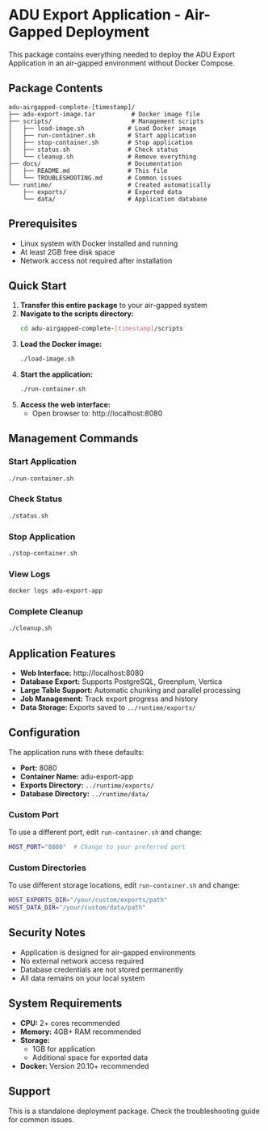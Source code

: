 # ADU Export Application - Air-Gapped Deployment

This package contains everything needed to deploy the ADU Export Application in an air-gapped environment without Docker Compose.

## Package Contents

```
adu-airgapped-complete-[timestamp]/
├── adu-export-image.tar          # Docker image file
├── scripts/                      # Management scripts
│   ├── load-image.sh            # Load Docker image
│   ├── run-container.sh         # Start application
│   ├── stop-container.sh        # Stop application
│   ├── status.sh                # Check status
│   └── cleanup.sh               # Remove everything
├── docs/                        # Documentation
│   ├── README.md                # This file
│   └── TROUBLESHOOTING.md       # Common issues
└── runtime/                     # Created automatically
    ├── exports/                 # Exported data
    └── data/                    # Application database
```

## Prerequisites

- Linux system with Docker installed and running
- At least 2GB free disk space
- Network access not required after installation

## Quick Start

1. **Transfer this entire package** to your air-gapped system
2. **Navigate to the scripts directory:**
   ```bash
   cd adu-airgapped-complete-[timestamp]/scripts
   ```
3. **Load the Docker image:**
   ```bash
   ./load-image.sh
   ```
4. **Start the application:**
   ```bash
   ./run-container.sh
   ```
5. **Access the web interface:**
   - Open browser to: http://localhost:8080

## Management Commands

### Start Application
```bash
./run-container.sh
```

### Check Status
```bash
./status.sh
```

### Stop Application
```bash
./stop-container.sh
```

### View Logs
```bash
docker logs adu-export-app
```

### Complete Cleanup
```bash
./cleanup.sh
```

## Application Features

- **Web Interface:** http://localhost:8080
- **Database Export:** Supports PostgreSQL, Greenplum, Vertica
- **Large Table Support:** Automatic chunking and parallel processing
- **Job Management:** Track export progress and history
- **Data Storage:** Exports saved to `../runtime/exports/`

## Configuration

The application runs with these defaults:
- **Port:** 8080
- **Container Name:** adu-export-app
- **Exports Directory:** `../runtime/exports/`
- **Database Directory:** `../runtime/data/`

### Custom Port
To use a different port, edit `run-container.sh` and change:
```bash
HOST_PORT="8080"  # Change to your preferred port
```

### Custom Directories
To use different storage locations, edit `run-container.sh` and change:
```bash
HOST_EXPORTS_DIR="/your/custom/exports/path"
HOST_DATA_DIR="/your/custom/data/path"
```

## Security Notes

- Application is designed for air-gapped environments
- No external network access required
- Database credentials are not stored permanently
- All data remains on your local system

## System Requirements

- **CPU:** 2+ cores recommended
- **Memory:** 4GB+ RAM recommended
- **Storage:** 
  - 1GB for application
  - Additional space for exported data
- **Docker:** Version 20.10+ recommended

## Support

This is a standalone deployment package. Check the troubleshooting guide for common issues.

